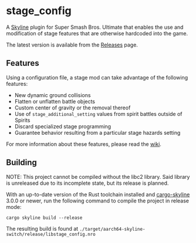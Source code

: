 # stage_config

A [Skyline](https://github.com/skyline-dev/skyline) plugin for Super Smash Bros. Ultimate that enables the use and modification of stage features that are otherwise hardcoded into the game.

The latest version is available from the [Releases](https://github.com/ThatNintendoNerd/stage_config/releases/latest) page.

## Features

Using a configuration file, a stage mod can take advantage of the following features:

- New dynamic ground collisions
- Flatten or unflatten battle objects
- Custom center of gravity or the removal thereof
- Use of `stage_additional_setting` values from spirit battles outside of Spirits
- Discard specialized stage programming
- Guarantee behavior resulting from a particular stage hazards setting

For more information about these features, please read the [wiki](https://github.com/ThatNintendoNerd/stage_config/wiki).

## Building

NOTE: This project cannot be compiled without the libc2 library. Said library is unreleased due to its incomplete state, but its release is planned.

With an up-to-date version of the Rust toolchain installed and [cargo-skyline](https://github.com/jam1garner/cargo-skyline) 3.0.0 or newer, run the following command to compile the project in release mode:

```
cargo skyline build --release
```

The resulting build is found at `./target/aarch64-skyline-switch/release/libstage_config.nro`
